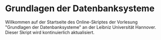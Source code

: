# Grundlagen der Datenbanksysteme

Willkommen auf der Startseite des Online-Skriptes der Vorlesung "Grundlagen der Datenbanksysteme" an der Leibniz Universität Hannover. Dieser Skript wird kontinuierlich aktualisiert.

```{tableofcontents}
```
